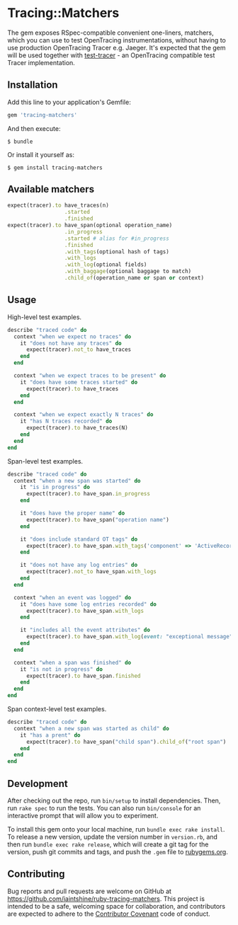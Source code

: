 # Tracing::Matchers

The gem exposes RSpec-compatible convenient one-liners, matchers, which you can use to test OpenTracing instrumentations, without having to use production OpenTracing Tracer e.g. Jaeger. It's expected that the gem will be used together with [test-tracer](https://github.com/iaintshine/ruby-test-tracer) - an OpenTracing compatible test Tracer implementation.

## Installation

Add this line to your application's Gemfile:

```ruby
gem 'tracing-matchers'
```

And then execute:

    $ bundle

Or install it yourself as:

    $ gem install tracing-matchers

## Available matchers

```ruby
expect(tracer).to have_traces(n)
                  .started
                  .finished
expect(tracer).to have_span(optional operation_name)
                  .in_progress
                  .started # alias for #in_progress
                  .finished
                  .with_tags(optional hash of tags)
                  .with_logs
                  .with_log(optional fields)
                  .with_baggage(optional baggage to match)
                  .child_of(operation_name or span or context)
```

## Usage

High-level test examples.

```ruby
describe "traced code" do
  context "when we expect no traces" do
    it "does not have any traces" do
      expect(tracer).not_to have_traces
    end
  end

  context "when we expect traces to be present" do
    it "does have some traces started" do
      expect(tracer).to have_traces
    end
  end

  context "when we expect exactly N traces" do
    it "has N traces recorded" do
      expect(tracer).to have_traces(N)
    end
  end
end
```

Span-level test examples.

```ruby
describe "traced code" do
  context "when a new span was started" do
    it "is in progress" do
      expect(tracer).to have_span.in_progress
    end

    it "does have the proper name" do
      expect(tracer).to have_span("operation name")
    end

    it "does include standard OT tags" do
      expect(tracer).to have_span.with_tags('component' => 'ActiveRecord')
    end

    it "does not have any log entries" do
      expect(tracer).not_to have_span.with_logs
    end
  end

  context "when an event was logged" do
    it "does have some log entries recorded" do
      expect(tracer).to have_span.with_logs
    end

    it "includes all the event attributes" do
      expect(tracer).to have_span.with_log(event: "exceptional message", severity: Logger::ERROR)
    end
  end

  context "when a span was finished" do
    it "is not in progress" do
      expect(tracer).to have_span.finished 
    end
  end
end
```

Span context-level test examples.

```ruby
describe "traced code" do
  context "when a new span was started as child" do
    it "has a prent" do
      expect(tracer).to have_span("child span").child_of("root span")
    end
  end
end
```

## Development

After checking out the repo, run `bin/setup` to install dependencies. Then, run `rake spec` to run the tests. You can also run `bin/console` for an interactive prompt that will allow you to experiment.

To install this gem onto your local machine, run `bundle exec rake install`. To release a new version, update the version number in `version.rb`, and then run `bundle exec rake release`, which will create a git tag for the version, push git commits and tags, and push the `.gem` file to [rubygems.org](https://rubygems.org).

## Contributing

Bug reports and pull requests are welcome on GitHub at https://github.com/iaintshine/ruby-tracing-matchers. This project is intended to be a safe, welcoming space for collaboration, and contributors are expected to adhere to the [Contributor Covenant](http://contributor-covenant.org) code of conduct.

